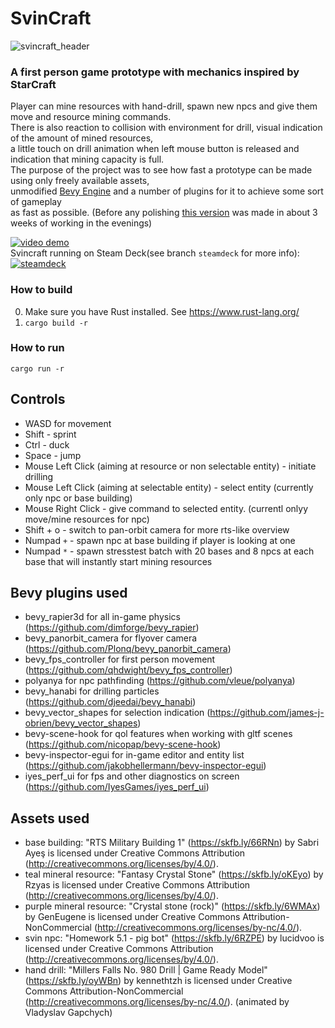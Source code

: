 # SvinCraft

![svincraft_header](https://github.com/gavlig/svincraft/blob/master/assets/readme/header.gif)

### A first person game prototype with mechanics inspired by StarCraft
Player can mine resources with hand-drill, spawn new npcs and give them move and resource mining commands.  
There is also reaction to collision with environment for drill, visual indication of the amount of mined resources,  
a little touch on drill animation when left mouse button is released and indication that mining capacity is full.  
The purpose of the project was to see how fast a prototype can be made using only freely available assets,  
unmodified [Bevy Engine](https://bevyengine.org/) and a number of plugins for it to achieve some sort of gameplay  
as fast as possible. (Before any polishing [this version](https://www.youtube.com/watch?v=DIbebxN5p7U) was made in about 3 weeks of working in the evenings)


[![video demo](https://img.youtube.com/vi/mPkblvfRDiU/0.jpg)](https://www.youtube.com/watch?v=mPkblvfRDiU)  
Svincraft running on Steam Deck(see branch `steamdeck` for more info):  
[![steamdeck](https://img.youtube.com/vi/rCx1QrgtoWo/0.jpg)](https://www.youtube.com/watch?v=rCx1QrgtoWo) 

### How to build
0. Make sure you have Rust installed. See https://www.rust-lang.org/
1. `cargo build -r`

### How to run
`cargo run -r`

## Controls
- WASD for movement
- Shift - sprint
- Ctrl - duck
- Space - jump
- Mouse Left Click (aiming at resource or non selectable entity) - initiate drilling
- Mouse Left Click (aiming at selectable entity) - select entity (currently only npc or base building)
- Mouse Right Click - give command to selected entity. (currentl onlyy move/mine resources for npc)
- Shift + o - switch to pan-orbit camera for more rts-like overview
- Numpad `+` - spawn npc at base building if player is looking at one
- Numpad `*` - spawn stresstest batch with 20 bases and 8 npcs at each base that will instantly start mining resources

## Bevy plugins used
- bevy_rapier3d for all in-game physics (https://github.com/dimforge/bevy_rapier)
- bevy_panorbit_camera for flyover camera (https://github.com/Plonq/bevy_panorbit_camera)
- bevy_fps_controller for first person movement (https://github.com/qhdwight/bevy_fps_controller)
- polyanya for npc pathfinding (https://github.com/vleue/polyanya)
- bevy_hanabi for drilling particles (https://github.com/djeedai/bevy_hanabi)
- bevy_vector_shapes for selection indication (https://github.com/james-j-obrien/bevy_vector_shapes)
- bevy-scene-hook for qol features when working with gltf scenes (https://github.com/nicopap/bevy-scene-hook)
- bevy-inspector-egui for in-game editor and entity list (https://github.com/jakobhellermann/bevy-inspector-egui)
- iyes_perf_ui for fps and other diagnostics on screen (https://github.com/IyesGames/iyes_perf_ui)

## Assets used
- base building: "RTS Military Building 1" (https://skfb.ly/66RNn) by Sabri Ayeş is licensed under Creative Commons Attribution (http://creativecommons.org/licenses/by/4.0/).
- teal mineral resource: "Fantasy Crystal Stone" (https://skfb.ly/oKEyo) by Rzyas is licensed under Creative Commons Attribution (http://creativecommons.org/licenses/by/4.0/).
- purple mineral resource: "Crystal stone (rock)" (https://skfb.ly/6WMAx) by GenEugene is licensed under Creative Commons Attribution-NonCommercial (http://creativecommons.org/licenses/by-nc/4.0/).
- svin npc: "Homework 5.1 - pig bot" (https://skfb.ly/6RZPE) by lucidvoo is licensed under Creative Commons Attribution (http://creativecommons.org/licenses/by/4.0/).
- hand drill: "Millers Falls No. 980 Drill | Game Ready Model" (https://skfb.ly/oyWBn) by kennethtzh is licensed under Creative Commons Attribution-NonCommercial (http://creativecommons.org/licenses/by-nc/4.0/).
(animated by Vladyslav Gapchych)